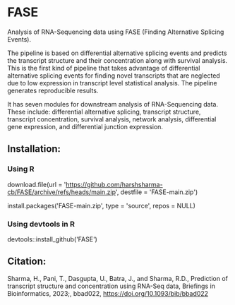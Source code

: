 # FASE

Analysis of RNA-Sequencing data using FASE (Finding Alternative Splicing Events).

The pipeline is based on differential alternative splicing events and predicts the transcript structure and their concentration along with survival analysis. This is the first kind of pipeline that takes advantage of differential alternative splicing events for finding novel transcripts that are neglected due to low expression in transcript level statistical analysis. The pipeline generates reproducible results.

It has seven modules for downstream analysis of RNA-Sequencing data. These include: differential alternative splicing, transcript structure, transcript concentration, survival analysis, network analysis, differential gene expression, and differential junction expression.

## Installation:
### Using R
download.file(url = 'https://github.com/harshsharma-cb/FASE/archive/refs/heads/main.zip', destfile = 'FASE-main.zip')

install.packages('FASE-main.zip', type = 'source', repos = NULL)

### Using devtools in R
devtools::install_github('FASE')

## Citation:
Sharma, H., Pani, T., Dasgupta, U., Batra, J., and Sharma, R.D., Prediction of transcript structure and concentration using RNA-Seq data, Briefings in Bioinformatics, 2023;, bbad022, https://doi.org/10.1093/bib/bbad022
